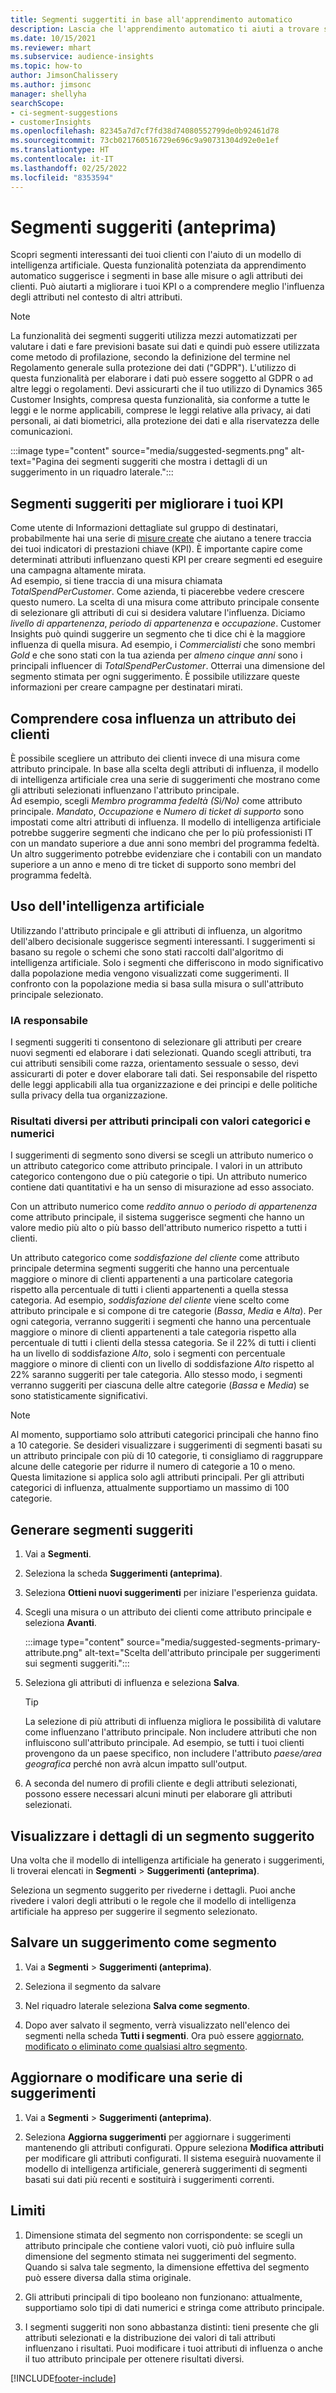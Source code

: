 ```yaml
---
title: Segmenti suggertiti in base all'apprendimento automatico
description: Lascia che l'apprendimento automatico ti aiuti a trovare segmenti nuovi e interessanti in base agli attributi dei clienti.
ms.date: 10/15/2021
ms.reviewer: mhart
ms.subservice: audience-insights
ms.topic: how-to
author: JimsonChalissery
ms.author: jimsonc
manager: shellyha
searchScope:
- ci-segment-suggestions
- customerInsights
ms.openlocfilehash: 82345a7d7cf7fd38d74080552799de0b92461d78
ms.sourcegitcommit: 73cb021760516729e696c9a90731304d92e0e1ef
ms.translationtype: HT
ms.contentlocale: it-IT
ms.lasthandoff: 02/25/2022
ms.locfileid: "8353594"
---
```

# <a name="suggested-segments-preview"></a>Segmenti suggeriti (anteprima)

Scopri segmenti interessanti dei tuoi clienti con l'aiuto di un modello di intelligenza artificiale. Questa funzionalità potenziata da apprendimento automatico suggerisce i segmenti in base alle misure o agli attributi dei clienti. Può aiutarti a migliorare i tuoi KPI o a comprendere meglio l'influenza degli attributi nel contesto di altri attributi. 

> [!NOTE]
> La funzionalità dei segmenti suggeriti utilizza mezzi automatizzati per valutare i dati e fare previsioni basate sui dati e quindi può essere utilizzata come metodo di profilazione, secondo la definizione del termine nel Regolamento generale sulla protezione dei dati ("GDPR"). L'utilizzo di questa funzionalità per elaborare i dati può essere soggetto al GDPR o ad altre leggi o regolamenti. Devi assicurarti che il tuo utilizzo di Dynamics 365 Customer Insights, compresa questa funzionalità, sia conforme a tutte le leggi e le norme applicabili, comprese le leggi relative alla privacy, ai dati personali, ai dati biometrici, alla protezione dei dati e alla riservatezza delle comunicazioni.

:::image type="content" source="media/suggested-segments.png" alt-text="Pagina dei segmenti suggeriti che mostra i dettagli di un suggerimento in un riquadro laterale.":::

## <a name="suggested-segments-to-improve-your-kpis"></a>Segmenti suggeriti per migliorare i tuoi KPI

Come utente di Informazioni dettagliate sul gruppo di destinatari, probabilmente hai una serie di [misure create](measures.md) che aiutano a tenere traccia dei tuoi indicatori di prestazioni chiave (KPI). È importante capire come determinati attributi influenzano questi KPI per creare segmenti ed eseguire una campagna altamente mirata.   
Ad esempio, si tiene traccia di una misura chiamata *TotalSpendPerCustomer*. Come azienda, ti piacerebbe vedere crescere questo numero. La scelta di una misura come attributo principale consente di selezionare gli attributi di cui si desidera valutare l'influenza. Diciamo *livello di appartenenza*, *periodo di appartenenza* e *occupazione*. Customer Insights può quindi suggerire un segmento che ti dice chi è la maggiore influenza di quella misura. Ad esempio, i *Commercialisti* che sono membri *Gold* e che sono stati con la tua azienda per *almeno cinque anni* sono i principali influencer di *TotalSpendPerCustomer*. Otterrai una dimensione del segmento stimata per ogni suggerimento. È possibile utilizzare queste informazioni per creare campagne per destinatari mirati.

## <a name="understand-what-influences-a-customer-attribute"></a>Comprendere cosa influenza un attributo dei clienti

È possibile scegliere un attributo dei clienti invece di una misura come attributo principale. In base alla scelta degli attributi di influenza, il modello di intelligenza artificiale crea una serie di suggerimenti che mostrano come gli attributi selezionati influenzano l'attributo principale.   
Ad esempio, scegli *Membro programma fedeltà (Sì/No)* come attributo principale. *Mandato*, *Occupazione* e *Numero di ticket di supporto* sono impostati come altri attributi di influenza. Il modello di intelligenza artificiale potrebbe suggerire segmenti che indicano che per lo più professionisti IT con un mandato superiore a due anni sono membri del programma fedeltà. Un altro suggerimento potrebbe evidenziare che i contabili con un mandato superiore a un anno e meno di tre ticket di supporto sono membri del programma fedeltà. 

## <a name="artificial-intelligence-usage"></a>Uso dell'intelligenza artificiale

Utilizzando l'attributo principale e gli attributi di influenza, un algoritmo dell'albero decisionale suggerisce segmenti interessanti. I suggerimenti si basano su regole o schemi che sono stati raccolti dall'algoritmo di intelligenza artificiale. Solo i segmenti che differiscono in modo significativo dalla popolazione media vengono visualizzati come suggerimenti. Il confronto con la popolazione media si basa sulla misura o sull'attributo principale selezionato.

### <a name="responsible-ai"></a>IA responsabile

I segmenti suggeriti ti consentono di selezionare gli attributi per creare nuovi segmenti ed elaborare i dati selezionati. Quando scegli attributi, tra cui attributi sensibili come razza, orientamento sessuale o sesso, devi assicurarti di poter e dover elaborare tali dati. Sei responsabile del rispetto delle leggi applicabili alla tua organizzazione e dei principi e delle politiche sulla privacy della tua organizzazione.

### <a name="different-results-for-primary-attributes-with-categorical-and-numeric-values"></a>Risultati diversi per attributi principali con valori categorici e numerici

I suggerimenti di segmento sono diversi se scegli un attributo numerico o un attributo categorico come attributo principale. I valori in un attributo categorico contengono due o più categorie o tipi. Un attributo numerico contiene dati quantitativi e ha un senso di misurazione ad esso associato.

Con un attributo numerico come *reddito annuo* o *periodo di appartenenza* come attributo principale, il sistema suggerisce segmenti che hanno un valore medio più alto o più basso dell'attributo numerico rispetto a tutti i clienti.

Un attributo categorico come *soddisfazione del cliente* come attributo principale determina segmenti suggeriti che hanno una percentuale maggiore o minore di clienti appartenenti a una particolare categoria rispetto alla percentuale di tutti i clienti appartenenti a quella stessa categoria. Ad esempio, *soddisfazione del cliente* viene scelto come attributo principale e si compone di tre categorie (*Bassa*, *Media* e *Alta*). Per ogni categoria, verranno suggeriti i segmenti che hanno una percentuale maggiore o minore di clienti appartenenti a tale categoria rispetto alla percentuale di tutti i clienti della stessa categoria. Se il 22% di tutti i clienti ha un livello di soddisfazione *Alto*, solo i segmenti con percentuale maggiore o minore di clienti con un livello di soddisfazione *Alto* rispetto al 22% saranno suggeriti per tale categoria. Allo stesso modo, i segmenti verranno suggeriti per ciascuna delle altre categorie (*Bassa* e *Media*) se sono statisticamente significativi.

> [!NOTE]
> Al momento, supportiamo solo attributi categorici principali che hanno fino a 10 categorie. Se desideri visualizzare i suggerimenti di segmenti basati su un attributo principale con più di 10 categorie, ti consigliamo di raggruppare alcune delle categorie per ridurre il numero di categorie a 10 o meno. Questa limitazione si applica solo agli attributi principali. Per gli attributi categorici di influenza, attualmente supportiamo un massimo di 100 categorie.

## <a name="generate-suggested-segments"></a>Generare segmenti suggeriti

1. Vai a **Segmenti**.

1. Seleziona la scheda **Suggerimenti (anteprima)**.

1. Seleziona **Ottieni nuovi suggerimenti** per iniziare l'esperienza guidata.

1. Scegli una misura o un attributo dei clienti come attributo principale e seleziona **Avanti**.

   :::image type="content" source="media/suggested-segments-primary-attribute.png" alt-text="Scelta dell'attributo principale per suggerimenti sui segmenti suggeriti.":::

1. Seleziona gli attributi di influenza e seleziona **Salva**.
   
   > [!TIP]
   > La selezione di più attributi di influenza migliora le possibilità di valutare come influenzano l'attributo principale. Non includere attributi che non influiscono sull'attributo principale. Ad esempio, se tutti i tuoi clienti provengono da un paese specifico, non includere l'attributo *paese/area geografica* perché non avrà alcun impatto sull'output.

1. A seconda del numero di profili cliente e degli attributi selezionati, possono essere necessari alcuni minuti per elaborare gli attributi selezionati. 

## <a name="view-details-of-a-suggested-segment"></a>Visualizzare i dettagli di un segmento suggerito

Una volta che il modello di intelligenza artificiale ha generato i suggerimenti, li troverai elencati in **Segmenti** > **Suggerimenti (anteprima)**.
 
Seleziona un segmento suggerito per rivederne i dettagli. Puoi anche rivedere i valori degli attributi o le regole che il modello di intelligenza artificiale ha appreso per suggerire il segmento selezionato.

## <a name="save-a-suggestion-as-a-segment"></a>Salvare un suggerimento come segmento

1. Vai a **Segmenti** > **Suggerimenti (anteprima)**.

1. Seleziona il segmento da salvare 

1. Nel riquadro laterale seleziona **Salva come segmento**. 

1. Dopo aver salvato il segmento, verrà visualizzato nell'elenco dei segmenti nella scheda **Tutti i segmenti**. Ora può essere [aggiornato, modificato o eliminato come qualsiasi altro segmento](segments.md).

## <a name="refresh-or-edit-a-set-of-suggestions"></a>Aggiornare o modificare una serie di suggerimenti

1. Vai a **Segmenti** > **Suggerimenti (anteprima)**.

1. Seleziona **Aggiorna suggerimenti** per aggiornare i suggerimenti mantenendo gli attributi configurati. Oppure seleziona **Modifica attributi** per modificare gli attributi configurati. Il sistema eseguirà nuovamente il modello di intelligenza artificiale, genererà suggerimenti di segmenti basati sui dati più recenti e sostituirà i suggerimenti correnti.

## <a name="limitations"></a>Limiti

1. Dimensione stimata del segmento non corrispondente: se scegli un attributo principale che contiene valori vuoti, ciò può influire sulla dimensione del segmento stimata nei suggerimenti del segmento. Quando si salva tale segmento, la dimensione effettiva del segmento può essere diversa dalla stima originale.
 
2. Gli attributi principali di tipo booleano non funzionano: attualmente, supportiamo solo tipi di dati numerici e stringa come attributo principale.

3. I segmenti suggeriti non sono abbastanza distinti: tieni presente che gli attributi selezionati e la distribuzione dei valori di tali attributi influenzano i risultati. Puoi modificare i tuoi attributi di influenza o anche il tuo attributo principale per ottenere risultati diversi.



[!INCLUDE[footer-include](../includes/footer-banner.md)]
